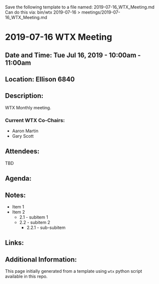 Save the following template to a file named: 2019-07-16_WTX_Meeting.md
Can do this via: bin/wtx 2019-07-16 > meetings/2019-07-16_WTX_Meeting.md
# 2019-07-16 WTX Meeting
## Date and Time: Tue Jul 16, 2019 - 10:00am - 11:00am
## Location: Ellison 6840

## Description:
WTX Monthly meeting.

### Current WTX Co-Chairs:
* Aaron Martin
* Gary Scott

## Attendees:
TBD

## Agenda:

## Notes:
* Item 1
* Item 2
  * 2.1 - subitem 1
  * 2.2 - subitem 2
    * 2.2.1 - sub-subitem

## Links:

## Additional Information:
This page initially generated from a template using `wtx` python script available in this repo.

